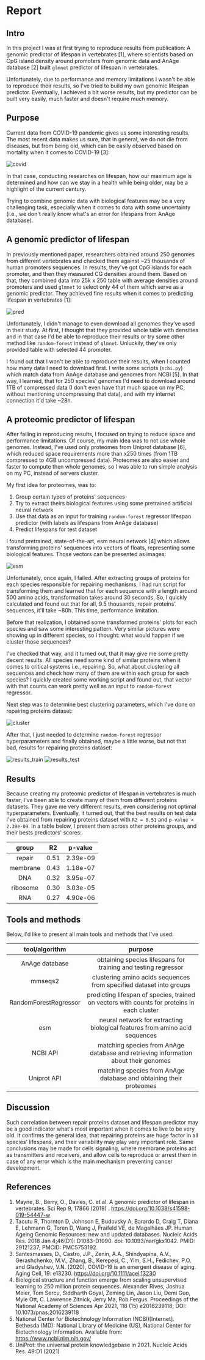 # Report

## Intro

In this project I was at first trying to reproduce results from publication: A genomic predictor of lifespan in
vertebrates [1], where scientists based on CpG island density around promoters from genomic data and AnAge database [2]
built `glmnet` predictor of lifespan in vertebrates.

Unfortunately, due to performance and memory limitations I wasn't be able to reproduce their results, so I've tried to
build my own genomic lifespan predictor. Eventually, I achieved a bit worse results, but my predictor can be built very
easily, much faster and doesn't require much memory.

## Purpose

Current data from COVID-19 pandemic gives us some interesting results. The most recent data makes us sure, that in
general, we do not die from diseases, but from being old, which can be easily observed based on mortality when it comes
to COVID-19 [3]:

![covid](imgs/covid.png)

In that case, conducting researches on lifespan, how our maximum age is determined and how can we stay in a health while
being older, may be a highlight of the current century.

Trying to combine genomic data with biological features may be a very challenging task, especially when it comes to data
with some uncertainty (i.e., we don't really know what's an error for lifespans from AnAge database).

## A genomic predictor of lifespan

In previously mentioned paper, researchers obtained around 250 genomes from different vertebrates and checked them
against ~25 thousands of human promoters sequences. In results, they've got CpG islands for each promoter, and then they
measured CG densities around them. Based on that, they combined data into 25k x 250 table with average densities around
promoters and used `glmnet` to select only 44 of them which serve as a genomic predictor. They achieved fine results
when it comes to predicting lifespan in vertebrates [1]:

![pred](imgs/pred.png)

Unfortunately, I didn't manage to even download all genomes they've used in their study. At first, I thought that they
provided whole table with densities and in that case I'd be able to reproduce their results or try some other method
like `random-forest` instead of `glmnet`. Unluckily, they've only provided table with selected 44 promoter.

I found out that I won't be able to reproduce their results, when I counted how many data I need to download first. I
write some scripts (`ncbi.py`) which match data from AnAge database and genomes from NCBI [5]. In that way, I learned,
that for 250 species' genomes I'd need to download around 1TB of compressed data (I don't even have that much space on
my PC, without mentioning uncompressing that data), and with my internet connection it'd take ~28h.

## A proteomic predictor of lifespan

After failing in reproducing results, I focused on trying to reduce space and performance limitations. Of course, my
main idea was to not use whole genomes. Instead, I've used only proteomes from Uniprot database [6], which reduced space
requirements more than x250 times (from 1TB compressed to 4GB uncompressed data). Proteomes are also easier and faster
to compute then whole genomes, so I was able to run simple analysis on my PC, instead of servers cluster.

My first idea for proteomes, was to:

1. Group certain types of proteins' sequences
2. Try to extract theirs biological features using some pretrained artificial neural network
3. Use that data as an input for training `random-forest` regressor lifespan predictor (with labels as lifespans from
   AnAge database)
4. Predict lifespans for test dataset

I found pretrained, state-of-the-art, esm neural network [4] which allows transforming proteins' sequences into vectors
of floats, representing some biological features. Those vectors can be presented as images:

![esm](imgs/esm.png)

Unfortunately, once again, I failed. After extracting groups of proteins for each species responsible for repairing
mechanisms, I had run script for transforming them and learned that for each sequence with a length around 500 amino
acids, transformation takes around 30 seconds. So, I quickly calculated and found out that for all, 9.5 thousands,
repair proteins' sequences, it'll take ~80h. This time, performance limitation.

Before that realization, I obtained some transformed proteins' plots for each species and saw some interesting pattern.
Very similar pictures were showing up in different species, so I thought: what would happen if we cluster those
sequences?

I've checked that way, and it turned out, that it may give me some pretty decent results. All species need some kind of
similar proteins when it comes to critical systems i.e., repairing. So, what about clustering all sequences and check
how many of them are within each group for each species? I quickly created some working script and found out, that
vector with that counts can work pretty well as an input to `random-forest` regressor.

Next step was to determine best clustering parameters, which I've done on repairing proteins dataset:

![cluster](imgs/cluster.png)

After that, I just needed to determine `random-forest` regressor hyperparameters and finally obtained, maybe a little
worse, but not that bad, results for repairing proteins dataset:

![results_train](imgs/train_10_7.png)
![results_test](imgs/test_10_7.png)

## Results

Because creating my proteomic predictor of lifespan in vertebrates is much faster, I've been able to create many of them
from different proteins datasets. They gave me very different results, even considering not optimal hyperparameters.
Eventually, it turned out, that the best results on test data I've obtained from repairing proteins dataset
with `R2 = 0.51` and `p-value < 2.39e-09`. In a table below, I present them across other proteins groups, and their
bests predictors' scores:

|group|R2|p-value|
|:---:|:---:|:---:|
|repair|0.51|2.39e-09|
|membrane|0.43|1.18e-07|
|DNA|0.32|3.95e-07|
|ribosome|0.30|3.03e-05|
|RNA|0.27|4.90e-06|

## Tools and methods

Below, I'd like to present all main tools and methods that I've used:

|tool/algorithm|purpose|
|:---:|:---:|
|AnAge database|obtaining species lifespans for training and testing regressor|
|mmseqs2|clustering amino acids sequences from specified dataset into groups|
|RandomForestRegressor|predicting lifespan of species, trained on vectors with counts for proteins in each cluster|
|esm|neural network for extracting biological features from amino acid sequences|
|NCBI API|matching species from AnAge database and retrieving information about their genomes|
|Uniprot API|matching species from AnAge database and obtaining their proteomes|

## Discussion

Such correlation between repair proteins dataset and lifespan predictor may be a good indicator what's most important
when it comes to live to be very old. It confirms the general idea, that repairing proteins are huge factor in all
species' lifespans, and their variability may play very important role. Same conclusions may be made for cells
signaling, where membrane proteins act as transmitters and receivers, and allow cells to reproduce or arrest them in
case of any error which is the main mechanism preventing cancer development.

## References

1. Mayne, B., Berry, O., Davies, C. et al. A genomic predictor of lifespan in vertebrates. Sci Rep 9, 17866 (2019)
   . https://doi.org/10.1038/s41598-019-54447-w
2. Tacutu R, Thornton D, Johnson E, Budovsky A, Barardo D, Craig T, Diana E, Lehmann G, Toren D, Wang J, Fraifeld VE, de
   Magalhães JP. Human Ageing Genomic Resources: new and updated databases. Nucleic Acids Res. 2018 Jan 4;46(D1):
   D1083-D1090. doi: 10.1093/nar/gkx1042. PMID: 29121237; PMCID: PMC5753192.
3. Santesmasses, D., Castro, J.P., Zenin, A.A., Shindyapina, A.V., Gerashchenko, M.V., Zhang, B., Kerepesi, C., Yim,
   S.H., Fedichev, P.O. and Gladyshev, V.N. (2020), COVID-19 is an emergent disease of aging. Aging Cell, 19:
   e13230. https://doi.org/10.1111/acel.13230
4. Biological structure and function emerge from scaling unsupervised learning to 250 million protein sequences.
   Alexander Rives, Joshua Meier, Tom Sercu, Siddharth Goyal, Zeming Lin, Jason Liu, Demi Guo, Myle Ott, C. Lawrence
   Zitnick, Jerry Ma, Rob Fergus. Proceedings of the National Academy of Sciences Apr 2021, 118 (15) e2016239118; DOI:
   10.1073/pnas.2016239118
5. National Center for Biotechnology Information (NCBI)[Internet]. Bethesda (MD): National Library of Medicine (US),
   National Center for Biotechnology Information. Available from: https://www.ncbi.nlm.nih.gov/
6. UniProt: the universal protein knowledgebase in 2021. Nucleic Acids Res. 49:D1 (2021)